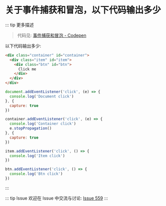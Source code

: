 # 关于事件捕获和冒泡，以下代码输出多少

::: tip 更多描述 
 > 代码见: [事件捕获和冒泡 - Codepen](https://codepen.io/shanyue/pen/gOmxmqw?editors=1000)

以下代码输出多少:

``` html
<div class="container" id="container">
  <div class="item" id="item">
    <div class="btn" id="btn">
      Click me
    </div>
  </div>
</div>
```

``` js
document.addEventListener('click', (e) => {
  console.log('Document click')
}, {
  capture: true
})

container.addEventListener('click', (e) => {
  console.log('Container click')
  e.stopPropagation()
}, {
  capture: true
})

item.addEventListener('click', () => {
  console.log('Item click')
})

btn.addEventListener('click', () => {
  console.log('Btn click')
})

``` 
::: 

::: tip Issue 
 欢迎在 Issue 中交流与讨论: [Issue 559](https://github.com/shfshanyue/Daily-Question/issues/559) 
:::



